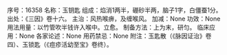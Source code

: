 序号：16358
名称：玉钥匙
组成：焰消1两半，硼砂半两，脑子1字，白僵蚕1分。
出处：《三因》卷十六。
主治：风热喉痹，及缠喉风。
加减：None
功效：None
用法用量：以竹管吹半钱许入喉中。立愈。
制备方法：上为末，研匀。
临床应用：None
各家论述：None
用药禁忌：None
附注：玉匙散（《脉因证治》卷四）、玉锁匙（《痘疹活幼至宝》卷终）。
